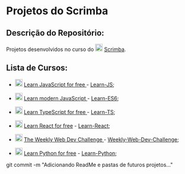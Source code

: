 # Projetos do Scrimba


## Descrição do Repositório:
Projetos desenvolvidos no curso do <img src="https://yt3.ggpht.com/ytc/AKedOLRBX_kQ1O7EScITaU0eJRqDzfIuDAFLXXCQt_f42g=s900-c-k-c0x00ffffff-no-rj" alt="Logo JavaScript" width="20"/> [Scrimba](https://scrimba.com/).


## Lista de Cursos:

* <img src="https://upload.wikimedia.org/wikipedia/commons/thumb/9/99/Unofficial_JavaScript_logo_2.svg/1200px-Unofficial_JavaScript_logo_2.svg.png" alt="Logo JavaScript" width="20"/> [Learn JavaScript for free
](https://scrimba.com/learn/learnjavascript) - [Learn-JS](learn-js);

* <img src="https://jeremyrajan.gallerycdn.vsassets.io/extensions/jeremyrajan/vscode-lebab/1.0.5/1573319221126/Microsoft.VisualStudio.Services.Icons.Default" alt="Logo JavaScript" width="20"/> [Learn modern JavaScript
](https://scrimba.com/learn/es6) - [Learn-ES6](learn-es6);

* <img src="https://appmasters.io/static/typescript-logo-26cc95f255ccb936d154b43614f61602.png" alt="Logo TypeScript" width="20"/> [Learn TypeScript for free
](https://scrimba.com/learn/typescript) - [Learn-TS](learn-ts);

* <img src="https://seeklogo.com/images/R/react-logo-7B3CE81517-seeklogo.com.png" alt="Logo React" width="20"/> [Learn React for free](https://scrimba.com/learn/learnreact) - [Learn-React](learn-react);

* <img src="https://www.seekpng.com/png/detail/311-3113352_world-wide-web-logo-png-website-image-without.png" alt="Logo Web" width="20"/> [The Weekly Web Dev Challenge
](https://scrimba.com/learn/weeklychallenge) - [Weekly-Web-Dev-Challenge](weekly-web-dev-chal);

* <img src="https://upload.wikimedia.org/wikipedia/commons/thumb/c/c3/Python-logo-notext.svg/1200px-Python-logo-notext.svg.png" alt="Logo React" width="20"/> [Learn Python for free](https://scrimba.com/learn/python) - [Learn-Python](learn-python);

git commit -m "Adicionando ReadMe e pastas de futuros projetos..."